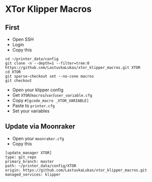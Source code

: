# XTor Klipper Macros

## First
- Open SSH
- Login
- Copy this
  
```command
cd ~/printer_data/config
git clone -n --depth=1 --filter=tree:0 https://github.com/LastuvkaLukas/xtor_klipper_macros.git XTOR
cd XTOR
git sparse-checkout set --no-cone macros
git checkout
```

- Open your klipper config
- Get `XTOR`/`macros`/`var`/`user_variable.cfg`
- Copy `#[gcode_macro _XTOR_VARIABLE]`
- Paste to `printer.cfg`
- Set your variables

## Update via Moonraker
- Open your `moonraker.cfg`
- Copy this
  
```command
[update_manager XTOR]
type: git_repo
primary_branch: master
path: ~/printer_data/config/XTOR
origin: https://github.com/LastuvkaLukas/xtor_klipper_macros.git
managed_services: klipper
```
